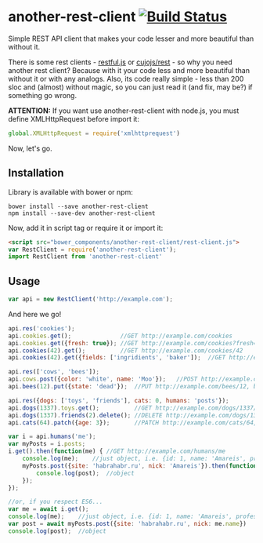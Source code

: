 # another-rest-client [![Build Status](https://travis-ci.org/Amareis/another-rest-client.svg?branch=master)](https://travis-ci.org/Amareis/another-rest-client)
Simple REST API client that makes your code lesser and more beautiful than without it.

There is some rest clients - [restful.js](https://github.com/marmelab/restful.js) or [cujojs/rest](https://github.com/cujojs/rest) - so why you need another rest client? Because with it your code less and more beautiful than without it or with any analogs. Also, its code really simple - less than 200 sloc and (almost) without magic, so you can just read it (and fix, may be?) if something go wrong.

**ATTENTION:** If you want use another-rest-client with node.js, you must define XMLHttpRequest before import it:
```js
global.XMLHttpRequest = require('xmlhttprequest')
```
Now, let's go.

## Installation
Library is available with bower or npm:
```
bower install --save another-rest-client
npm install --save-dev another-rest-client
```
Now, add it in script tag or require it or import it:
```html
<script src="bower_components/another-rest-client/rest-client.js">
var RestClient = require('another-rest-client');
import RestClient from 'another-rest-client'
```

## Usage
```js
var api = new RestClient('http://example.com');
```
And here we go!

```js
api.res('cookies');
api.cookies.get();              //GET http://example.com/cookies
api.cookies.get({fresh: true}); //GET http://example.com/cookies?fresh=true
api.cookies(42).get();          //GET http://example.com/cookies/42
api.cookies(42).get({fields: ['ingridients', 'baker']);  //GET http://example.com/cookies/42?fields=ingridients,baker

api.res(['cows', 'bees']);
api.cows.post({color: 'white', name: 'Moo'});   //POST http://example.com/cows, body="{"color":"white","name":"Moo"}"
api.bees(12).put({state: 'dead'});  //PUT http://example.com/bees/12, body="{"state":"dead"}"

api.res({dogs: ['toys', 'friends'], cats: 0, humans: 'posts'});
api.dogs(1337).toys.get();          //GET http://example.com/dogs/1337/toys
api.dogs(1337).friends(2).delete(); //DELETE http://example.com/dogs/1337/friends/2
api.cats(64).patch({age: 3});       //PATCH http://example.com/cats/64, body="{"age":3}"

var i = api.humans('me');
var myPosts = i.posts;
i.get().then(function(me) { //GET http://example.com/humans/me
    console.log(me);    //just object, i.e. {id: 1, name: 'Amareis', profession: 'programmer'}
    myPosts.post({site: 'habrahabr.ru', nick: 'Amareis'}).then(function(post) {
        console.log(post);  //object
    });
});

//or, if you respect ES6...
var me = await i.get();
console.log(me);    //just object, i.e. {id: 1, name: 'Amareis', profession: 'programmer'}
var post = await myPosts.post({site: 'habrahabr.ru', nick: me.name})
console.log(post);  //object
```